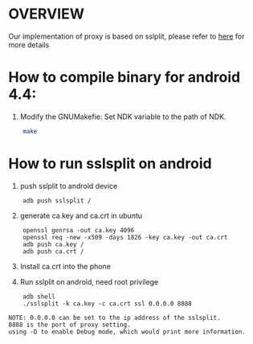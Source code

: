 
# OVERVIEW #
Our implementation of proxy is based on sslplit, please refer to [here](https://github.com/droe/sslsplit.git) for more details

# How to compile binary for android 4.4: #

1. Modify the GNUMakefie: Set NDK variable to the path of NDK.
~~~~ bash
    make
~~~~

# How to run sslsplit on android #

1. push sslplit to android device
```
    adb push sslsplit /
```

2. generate ca.key and ca.crt in ubuntu
```
    openssl genrsa -out ca.key 4096
    openssl req -new -x509 -days 1826 -key ca.key -out ca.crt
    adb push ca.key /
    adb push ca.crt /
```

3. Install ca.crt into the phone

4. Run sslplit on android, need root privilege
```
    adb shell
    ./sslsplit -k ca.key -c ca.crt ssl 0.0.0.0 8888
```

    NOTE: 0.0.0.0 can be set to the ip address of the sslsplit.
    8888 is the port of proxy setting.
    using -D to enable Debug mode, which would print more information.
